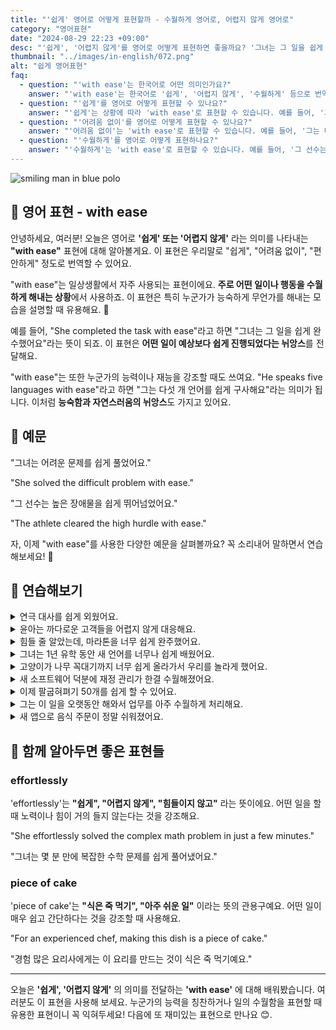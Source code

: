 ```yaml
---
title: "'쉽게' 영어로 어떻게 표현할까 - 수월하게 영어로, 어렵지 않게 영어로"
category: "영어표현"
date: "2024-08-29 22:23 +09:00"
desc: "'쉽게', '어렵지 않게'를 영어로 어떻게 표현하면 좋을까요? '그녀는 그 일을 쉽게 완수했어요', '그는 다섯 개 언어를 쉽게 구사해요' 등을 영어로 표현하는 법을 배워봅시다. 다양한 예문을 통해서 연습하고 본인의 표현으로 만들어 보세요."
thumbnail: "../images/in-english/072.png"
alt: "쉽게 영어표현"
faq:
  - question: "'with ease'는 한국어로 어떤 의미인가요?"
    answer: "'with ease'는 한국어로 '쉽게', '어렵지 않게', '수월하게' 등으로 번역될 수 있습니다."
  - question: "'쉽게'를 영어로 어떻게 표현할 수 있나요?"
    answer: "'쉽게'는 상황에 따라 'with ease'로 표현할 수 있습니다. 예를 들어, '그녀는 그 일을 쉽게 완수했어요'는 'She completed the task with ease'로 말할 수 있습니다."
  - question: "'어려움 없이'를 영어로 어떻게 표현할 수 있나요?"
    answer: "'어려움 없이'는 'with ease'로 표현할 수 있습니다. 예를 들어, '그는 다섯 개 언어를 어려움 없이 구사해요'는 'He speaks five languages with ease'로 말할 수 있습니다."
  - question: "'수월하게'를 영어로 어떻게 표현하나요?"
    answer: "'수월하게'는 'with ease'로 표현할 수 있습니다. 예를 들어, '그 선수는 높은 장애물을 수월하게 뛰어넘었어요'는 'The athlete cleared the high hurdle with ease'로 표현할 수 있습니다."
---
```


![smiling man in blue polo](../images/in-english/072-1.avif)

## 🌟 영어 표현 - with ease

안녕하세요, 여러분! 오늘은 영어로 **'쉽게' 또는 '어렵지 않게'** 라는 의미를 나타내는 **"with ease"** 표현에 대해 알아볼게요. 이 표현은 우리말로 "쉽게", "어려움 없이", "편안하게" 정도로 번역할 수 있어요.

"with ease"는 일상생활에서 자주 사용되는 표현이에요. **주로 어떤 일이나 행동을 수월하게 해내는 상황**에서 사용하죠. 이 표현은 특히 누군가가 능숙하게 무언가를 해내는 모습을 설명할 때 유용해요. 💪

예를 들어, "She completed the task with ease"라고 하면 "그녀는 그 일을 쉽게 완수했어요"라는 뜻이 되죠. 이 표현은 **어떤 일이 예상보다 쉽게 진행되었다는 뉘앙스**를 전달해요.

"with ease"는 또한 누군가의 능력이나 재능을 강조할 때도 쓰여요. "He speaks five languages with ease"라고 하면 "그는 다섯 개 언어를 쉽게 구사해요"라는 의미가 됩니다. 이처럼 **능숙함과 자연스러움의 뉘앙스**도 가지고 있어요.

<script async src="https://pagead2.googlesyndication.com/pagead/js/adsbygoogle.js?client=ca-pub-1465612013356152"
     crossorigin="anonymous"></script>
<!-- engple-horizontal-ad -->

<ins class="adsbygoogle"
     style="display:block"
     data-ad-client="ca-pub-1465612013356152"
     data-ad-slot="2106896038"
     data-ad-format="auto"
     data-full-width-responsive="true"></ins>

<script>
     (adsbygoogle = window.adsbygoogle || []).push({});
</script>

## 📖 예문

"그녀는 어려운 문제를 쉽게 풀었어요."

"She solved the difficult problem with ease."

"그 선수는 높은 장애물을 쉽게 뛰어넘었어요."

"The athlete cleared the high hurdle with ease."

자, 이제 "with ease"를 사용한 다양한 예문을 살펴볼까요? 꼭 소리내어 말하면서 연습해보세요! 🚀

## 💬 연습해보기

<details>
<summary>연극 대사를 쉽게 외웠어요.</summary>
<span>I <a href="/blog/in-english/109.memorize/">memorized</a> my lines for the play with ease.</span>
</details>

<details>
<summary>윤아는 까다로운 고객들을 어렵지 않게 대응해요.</summary>
<span>Yuna handles difficult customers with ease.</span>
</details>

<details>
<summary>힘들 줄 알았는데, 마라톤을 너무 쉽게 완주했어요.</summary>
<span>I thought it'd be tough, but I completed the marathon with ease.</span>
</details>

<details>
<summary>그녀는 1년 유학 동안 새 언어를 너무나 쉽게 배웠어요.</summary>
<span>She picked up the new language with ease during her year abroad.</span>
</details>

<details>
<summary>고양이가 나무 꼭대기까지 너무 쉽게 올라가서 우리를 놀라게 했어요.</summary>
<span>The cat climbed to the top of the tree with ease, much to our surprise.</span>
</details>

<details>
<summary>새 소프트웨어 덕분에 재정 관리가 한결 수월해졌어요.</summary>
<span>The new software made managing our finances with ease.</span>
</details>

<details>
<summary>이제 팔굽혀펴기 50개를 쉽게 할 수 있어요.</summary>
<span>I can now do 50 push-ups with ease.</span>
</details>

<details>
<summary>그는 이 일을 오랫동안 해와서 업무를 아주 수월하게 처리해요.</summary>
<span>He's been doing this job for years, so he handles the workload with ease.</span>
</details>

<details>
<summary>새 앱으로 음식 주문이 정말 쉬워졌어요.</summary>
<span>The new app lets you order food with ease.</span>
</details>

## 🤝 함께 알아두면 좋은 표현들

### effortlessly

'effortlessly'는 **"쉽게", "어렵지 않게", "힘들이지 않고"** 라는 뜻이에요. 어떤 일을 할 때 노력이나 힘이 거의 들지 않는다는 것을 강조해요.

"She effortlessly solved the complex math problem in just a few minutes."

"그녀는 몇 분 만에 복잡한 수학 문제를 쉽게 풀어냈어요."

### piece of cake

'piece of cake'는 **"식은 죽 먹기", "아주 쉬운 일"** 이라는 뜻의 관용구예요. 어떤 일이 매우 쉽고 간단하다는 것을 강조할 때 사용해요.

"For an experienced chef, making this dish is a piece of cake."

"경험 많은 요리사에게는 이 요리를 만드는 것이 식은 죽 먹기예요."

---

오늘은 **'쉽게', '어렵지 않게'** 의 의미를 전달하는 **'with ease'** 에 대해 배워봤습니다. 여러분도 이 표현을 사용해 보세요. 누군가의 능력을 칭찬하거나 일의 수월함을 표현할 때 유용한 표현이니 꼭 익혀두세요! 다음에 또 재미있는 표현으로 만나요 😊.
